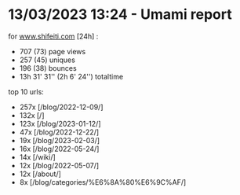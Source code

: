 # 13/03/2023 13:24 - Umami report
for www.shifeiti.com [24h] :

 - 707 (73) page views
 - 257 (45) uniques
 - 196 (38) bounces
 - 13h 31' 31'' (2h 6' 24'') totaltime


top 10 urls:
 - 257x [/blog/2022-12-09/]
 - 132x [/]
 - 123x [/blog/2023-01-12/]
 - 47x [/blog/2022-12-22/]
 - 19x [/blog/2023-02-03/]
 - 16x [/blog/2022-05-24/]
 - 14x [/wiki/]
 - 12x [/blog/2022-05-07/]
 - 12x [/about/]
 - 8x [/blog/categories/%E6%8A%80%E6%9C%AF/]


